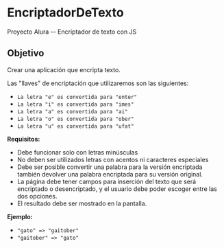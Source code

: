 # EncriptadorDeTexto
Proyecto Alura -- Encriptador de texto con JS

## Objetivo
Crear una aplicación que encripta texto.

Las "llaves" de encriptación que utilizaremos son las siguientes:
- `La letra "e" es convertida para "enter"`
- `La letra "i" es convertida para "imes"`
- `La letra "a" es convertida para "ai"`
- `La letra "o" es convertida para "ober"`
- `La letra "u" es convertida para "ufat"`

**Requisitos:**
- Debe funcionar solo con letras minúsculas
- No deben ser utilizados letras con acentos ni caracteres especiales
- Debe ser posible convertir una palabra para la versión encriptada también devolver una palabra encriptada para su versión original.
- La página debe tener campos para 
inserción del texto que será encriptado o desencriptado, y el usuario debe poder escoger entre las dos opciones.
- El resultado debe ser mostrado en la pantalla.

**Ejemplo:**
- `"gato" => "gaitober"`
- `"gaitober" => "gato"`
